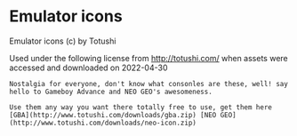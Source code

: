 # Emulator icons

Emulator icons (c) by Totushi

Used under the following license from http://totushi.com/ when assets were
accessed and downloaded on 2022-04-30

```
Nostalgia for everyone, don't know what consonles are these, well! say hello to Gameboy Advance and NEO GEO's awesomeness.

Use them any way you want there totally free to use, get them here [GBA](http://www.totushi.com/downloads/gba.zip) [NEO GEO](http://www.totushi.com/downloads/neo-icon.zip)
```